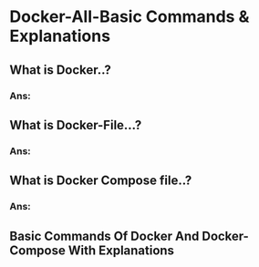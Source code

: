 # Docker-All-Basic Commands & Explanations
## What is Docker..?
### Ans: 

## What is Docker-File...?
### Ans:

## What is Docker Compose file..?
### Ans:

## Basic Commands Of Docker And Docker-Compose With Explanations

